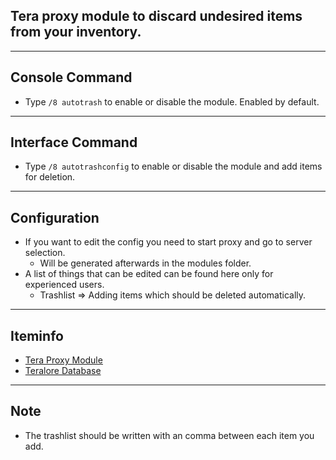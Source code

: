 ## Tera proxy module to discard undesired items from your inventory.

---

## Console Command
- Type `/8 autotrash` to enable or disable the module. Enabled by default.

---

## Interface Command
- Type `/8 autotrashconfig` to enable or disable the module and add items for deletion.

---

## Configuration
- If you want to edit the config you need to start proxy and go to server selection.
    - Will be generated afterwards in the modules folder.
- A list of things that can be edited can be found here only for experienced users.
	- Trashlist => Adding items which should be deleted automatically.

---

## Iteminfo
- [Tera Proxy Module](https://github.com/Tera-Shiraneko/item-id-finder)
- [Teralore Database](https://teralore.com/us/?sl=1)

---

## Note
- The trashlist should be written with an comma between each item you add.